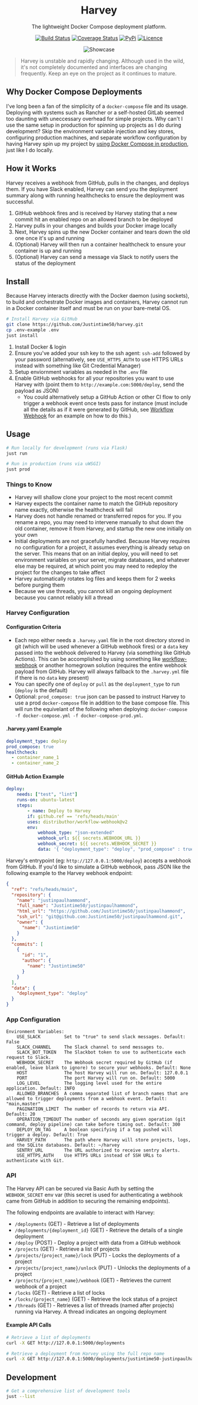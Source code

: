 <div align="center">

# Harvey

The lightweight Docker Compose deployment platform.

[![Build Status](https://github.com/Justintime50/harvey/workflows/build/badge.svg)](https://github.com/Justintime50/harvey/actions)
[![Coverage Status](https://coveralls.io/repos/github/Justintime50/harvey/badge.svg?branch=main)](https://coveralls.io/github/Justintime50/harvey?branch=main)
[![PyPi](https://img.shields.io/pypi/v/harvey-cd)](https://pypi.org/project/harvey-cd/)
[![Licence](https://img.shields.io/github/license/justintime50/harvey)](LICENSE)

<img src="https://raw.githubusercontent.com/justintime50/assets/main/src/harvey/showcase.png" alt="Showcase">

</div>

> Harvey is unstable and rapidly changing. Although used in the wild, it's not completely documented and interfaces are changing frequently. Keep an eye on the project as it continues to mature.

## Why Docker Compose Deployments

I've long been a fan of the simplicity of a `docker-compose` file and its usage. Deploying with systems such as Rancher or a self-hosted GitLab seemed too daunting with uneccessary overhead for simple projects. Why can't I use the same setup in production for spinning up projects as I do during development? Skip the environment variable injection and key stores, configuring production machines, and separate workflow configuration by having Harvey spin up my project by  [using Docker Compose in production](https://docs.docker.com/compose/production/), just like I do locally.

## How it Works

Harvey receives a webhook from GitHub, pulls in the changes, and deploys them. If you have Slack enabled, Harvey can send you the deployment summary along with running healthchecks to ensure the deployment was successful.

1. GitHub webhook fires and is received by Harvey stating that a new commit hit an enabled repo on an allowed branch to be deployed
2. Harvey pulls in your changes and builds your Docker image locally
3. Next, Harvey spins up the new Docker container and tears down the old one once it's up and running
4. (Optional) Harvey will then run a container healthcheck to ensure your container is up and running
5. (Optional) Harvey can send a message via Slack to notify users the status of the deployment

## Install

Because Harvey interacts directly with the Docker daemon (using sockets), to build and orchestrate Docker images and containers, Harvey cannot run in a Docker container itself and must be run on your bare-metal OS.

```bash
# Install Harvey via GitHub
git clone https://github.com/Justintime50/harvey.git
cp .env-example .env
just install
```

1. Install Docker & login
1. Ensure you've added your ssh key to the ssh agent: `ssh-add` followed by your password (alternatively, see `USE_HTTPS_AUTH` to use HTTPS URLs instead with something like Git Credential Manager)
1. Setup enviornment variables as needed in the `.env` file
1. Enable GitHub webhooks for all your repositories you want to use Harvey with (point them to `http://example.com:5000/deploy`, send the payload as JSON)
   - You could alternatively setup a GitHub Action or other CI flow to only trigger a webhook event once tests pass for instance (must include all the details as if it were generated by GitHub, see [Workflow Webhook](https://github.com/distributhor/workflow-webhook) for an example on how to do this.)

## Usage

```bash
# Run locally for development (runs via Flask)
just run

# Run in production (runs via uWSGI)
just prod
```

### Things to Know

- Harvey will shallow clone your project to the most recent commit
- Harvey expects the container name to match the GitHub repository name exactly, otherwise the healthcheck will fail
- Harvey does not handle renamed or transferred repos for you. If you rename a repo, you may need to intervene manually to shut down the old container, remove it from Harvey, and startup the new one initially on your own
- Initial deployments are not gracefully handled. Because Harvey requires no configuration for a project, it assumes everything is already setup on the server. This means that on an initial deploy, you will need to set environment variables on your server, migrate databases, and whatever else may be required, at which point you may need to redeploy the project for the changes to take affect
- Harvey automatically rotates log files and keeps them for 2 weeks before purging them
- Because we use threads, you cannot kill an ongoing deployment because you cannot reliably kill a thread

### Harvey Configuration

#### Configuration Criteria

- Each repo either needs a `.harvey.yaml` file in the root directory stored in git (which will be used whenever a GitHub webhook fires) or a `data` key passed into the webhook delivered to Harvey (via something like GitHub Actions). This can be accomplished by using something like [workflow-webhook](https://github.com/distributhor/workflow-webhook) or another homegrown solution (requires the entire webhook payload from GitHub. Harvey will always fallback to the `.harvey.yml` file if there is no `data` key present)
- You can specify one of `deploy` or `pull` as the `deployment_type` to run (`deploy` is the default)
- Optional: `prod_compose: true` json can be passed to instruct Harvey to use a prod `docker-compose` file in addition to the base compose file. This will run the equivelant of the following when deploying: `docker-compose -f docker-compose.yml -f docker-compose-prod.yml`.

#### .harvey.yaml Example

```yml
deployment_type: deploy
prod_compose: true
healthcheck:
  - container_name_1
  - container_name_2
```

#### GitHub Action Example

```yml
deploy:
    needs: ["test", "lint"]
    runs-on: ubuntu-latest
    steps:
        - name: Deploy to Harvey
        if: github.ref == 'refs/heads/main'
        uses: distributhor/workflow-webhook@v2
        env:
            webhook_type: "json-extended"
            webhook_url: ${{ secrets.WEBHOOK_URL }}
            webhook_secret: ${{ secrets.WEBHOOK_SECRET }}
            data: '{ "deployment_type": "deploy", "prod_compose" : true, "healthcheck": ["container_name_1", "container_name_2"] }'
```

Harvey's entrypoint (eg: `http://127.0.0.1:5000/deploy`) accepts a webhook from GitHub. If you'd like to simulate a GitHub webhook, pass JSON like the following example to the Harvey webhook endpoint:

```json
{
  "ref": "refs/heads/main",
  "repository": {
    "name": "justinpaulhammond",
    "full_name": "Justintime50/justinpaulhammond",
    "html_url": "https://github.com/Justintime50/justinpaulhammond",
    "ssh_url": "git@github.com:Justintime50/justinpaulhammond.git",
    "owner": {
      "name": "Justintime50"
    }
  },
  "commits": [
    {
      "id": "1",
      "author": {
        "name": "Justintime50"
      }
    }
  ],
  "data": {
    "deployment_type": "deploy"
  }
}
```

### App Configuration

```text
Environment Variables:
    USE_SLACK         Set to "true" to send slack messages. Default: False
    SLACK_CHANNEL     The Slack channel to send messages to.
    SLACK_BOT_TOKEN   The Slackbot token to use to authenticate each request to Slack.
    WEBHOOK_SECRET    The Webhook secret required by GitHub (if enabled, leave blank to ignore) to secure your webhooks. Default: None
    HOST              The host Harvey will run on. Default: 127.0.0.1
    PORT              The port Harvey will run on. Default: 5000
    LOG_LEVEL         The logging level used for the entire application. Default: INFO
    ALLOWED_BRANCHES  A comma separated list of branch names that are allowed to trigger deployments from a webhook event. Default: "main,master"
    PAGINATION_LIMIT  The number of records to return via API. Default: 20
    OPERATION_TIMEOUT The number of seconds any given operation (git command, deploy pipeline) can take before timing out. Default: 300
    DEPLOY_ON_TAG     A boolean specifying if a tag pushed will trigger a deploy. Default: True
    HARVEY_PATH       The path where Harvey will store projects, logs, and the SQLite databases. Default: ~/harvey
    SENTRY_URL        The URL authorized to receive sentry alerts.
    USE_HTTPS_AUTH    Use HTTPS URLs instead of SSH URLs to authenticate with Git.
```

### API

The Harvey API can be secured via Basic Auth by setting the `WEBHOOK_SECRET` env var (this secret is used for authenticating a webhook came from GitHub in addition to securing the remaining endpoints).

The following endpoints are available to interact with Harvey:

- `/deployments` (GET) - Retrieve a list of deployments
- `/deployments/{deployment_id}` (GET) - Retrieve the details of a single deployment
- `/deploy` (POST) - Deploy a project with data from a GitHub webhook
- `/projects` (GET) - Retrieve a list of projects
- `/projects/{project_name}/lock` (PUT) - Locks the deployments of a project
- `/projects/{project_name}/unlock` (PUT) - Unlocks the deployments of a project
- `/projects/{project_name}/webhook` (GET) - Retrieves the current webhook of a project
- `/locks` (GET) - Retrieve a list of locks
- `/locks/{project_name}` (GET) - Retrieve the lock status of a project
- `/threads` (GET) - Retrieves a list of threads (named after projects) running via Harvey. A thread indicates an ongoing deployment

#### Example API Calls

```bash
# Retrieve a list of deployments
curl -X GET http://127.0.0.1:5000/deployments

# Retrieve a deployment from Harvey using the full repo name
curl -X GET http://127.0.0.1:5000/deployments/justintime50-justinpaulhammond
```

## Development

```bash
# Get a comprehensive list of development tools
just --list
```
